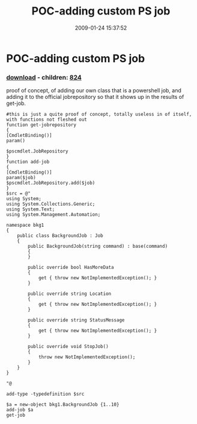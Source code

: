 ﻿---
pid:            823
poster:         karl prosser
title:          POC-adding custom PS job
date:           2009-01-24 15:37:52
format:         posh
parent:         0
parent:         0
children:       824
---

# POC-adding custom PS job

### [download](823.ps1) - children: [824](824.md)

proof of concept, of adding our own class that is a powershell job, and adding it to the official jobrepository so that it shows up in the results of get-job.

```posh
#this is just a quite proof of concept, totally useless in of itself, with functions not fleshed out
function get-jobrepository
{
[CmdletBinding()] 
param()

$pscmdlet.JobRepository  
}
function add-job
{
[CmdletBinding()] 
param($job)
$pscmdlet.JobRepository.add($job)
}
$src = @"
using System;
using System.Collections.Generic;
using System.Text;
using System.Management.Automation;

namespace bkg1
{
    public class BackgroundJob : Job
    {
        public BackgroundJob(string command) : base(command)
        {
        }
        
        public override bool HasMoreData
        {
            get { throw new NotImplementedException(); }
        }

        public override string Location
        {
            get { throw new NotImplementedException(); }
        }

        public override string StatusMessage
        {
            get { throw new NotImplementedException(); }
        }

        public override void StopJob()
        {
            throw new NotImplementedException();
        }
    }
}

"@

add-type -typedefinition $src

$a = new-object bkg1.BackgroundJob {1..10}
add-job $a
get-job
```
